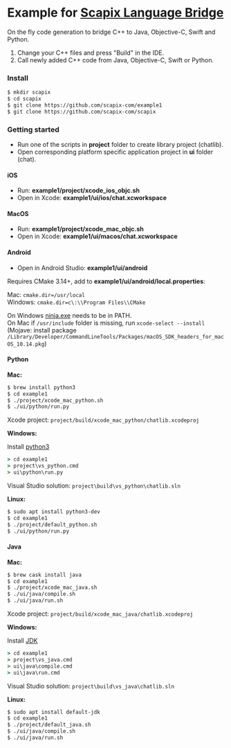 # Example for [Scapix Language Bridge](https://www.scapix.com/)

On the fly code generation to bridge C++ to Java, Objective-C, Swift and Python.

1. Change your C++ files and press "Build" in the IDE.
2. Call newly added C++ code from Java, Objective-C, Swift or Python.

### Install

```bash
$ mkdir scapix
$ cd scapix
$ git clone https://github.com/scapix-com/example1
$ git clone https://github.com/scapix-com/scapix
```

### Getting started

- Run one of the scripts in **project** folder to create library project (chatlib).
- Open corresponding platform specific application project in **ui** folder (chat).

#### iOS

- Run: **example1/project/xcode_ios_objc.sh**
- Open in Xcode: **example1/ui/ios/chat.xcworkspace**

#### MacOS

- Run: **example1/project/xcode_mac_objc.sh**
- Open in Xcode: **example1/ui/macos/chat.xcworkspace**

#### Android

- Open in Android Studio: **example1/ui/android**

Requires CMake 3.14+, add to **example1/ui/android/local.properties**:

Mac: `cmake.dir=/usr/local`\
Windows: `cmake.dir=c\:\\Program Files\\CMake`

On Windows [ninja.exe](https://github.com/ninja-build/ninja/releases) needs to be in PATH.\
On Mac if `/usr/include` folder is missing, run `xcode-select --install` (Mojave: install package `/Library/Developer/CommandLineTools/Packages/macOS_SDK_headers_for_macOS_10.14.pkg`)

#### Python

**Mac:**

```bash
$ brew install python3
$ cd example1
$ ./project/xcode_mac_python.sh
$ ./ui/python/run.py
```

Xcode project: `project/build/xcode_mac_python/chatlib.xcodeproj`

**Windows:**

Install [python3](https://www.python.org/downloads/windows/)

```cmd
> cd example1
> project\vs_python.cmd
> ui\python\run.py
```

Visual Studio solution: `project\build\vs_python\chatlib.sln`

**Linux:**

```bash
$ sudo apt install python3-dev
$ cd example1
$ ./project/default_python.sh
$ ./ui/python/run.py
```

#### Java

**Mac:**

```bash
$ brew cask install java
$ cd example1
$ ./project/xcode_mac_java.sh
$ ./ui/java/compile.sh
$ ./ui/java/run.sh
```

Xcode project: `project/build/xcode_mac_java/chatlib.xcodeproj`

**Windows:**

Install [JDK](https://www.oracle.com/technetwork/java/javase/downloads/index.html)

```cmd
> cd example1
> project\vs_java.cmd
> ui\java\compile.cmd
> ui\java\run.cmd
```

Visual Studio solution: `project\build\vs_java\chatlib.sln`

**Linux:**

```bash
$ sudo apt install default-jdk
$ cd example1
$ ./project/default_java.sh
$ ./ui/java/compile.sh
$ ./ui/java/run.sh
```
